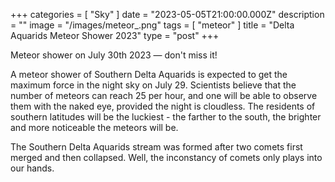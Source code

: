 +++ categories = [ "Sky" ] date = "2023-05-05T21:00:00.000Z" description = "" image = "/images/meteor_.png" tags = [ "meteor" ] title = "Delta Aquarids Meteor Shower 2023" type = "post" +++

Meteor shower on July 30th 2023 — don't miss it!

A meteor shower of Southern Delta Aquarids is expected to get the maximum force in the night sky on July 29. Scientists believe that the number of meteors can reach 25 per hour, and one will be able to observe them with the naked eye, provided the night is cloudless. The residents of southern latitudes will be the luckiest - the farther to the south, the brighter and more noticeable the meteors will be.

The Southern Delta Aquarids stream was formed after two comets first merged and then collapsed. Well, the inconstancy of comets only plays into our hands.
